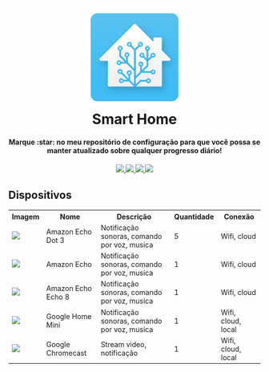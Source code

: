 <h1 align="center">
  <a name="logo" href="https://github.com/aureliosaraiva/HomeAssistant-config">
    <img src="image/ha.png" alt="Smart Home" width="200"></a>
  <br>
  Smart Home
</h1>
<h4 align="center">Marque :star: no meu repositório de configuração para que você possa se manter atualizado sobre qualquer progresso diário!</h4>

<div align="center">
  <h4>
    <a href="https://travis-ci.com/aureliosaraiva/HomeAssistant-config">
      <img src="https://travis-ci.com/aureliosaraiva/HomeAssistant-config.svg?branch=main"/>
    </a>
    <a href="https://github.com/aureliosaraiva/HomeAssistant-config">
      <img src="https://img.shields.io/github/stars/aureliosaraiva/HomeAssistant-config.svg?style=plasticr"/>
    </a>
    <a href="https://github.com/aureliosaraiva/HomeAssistant-config/commits/master">
      <img src="https://img.shields.io/github/last-commit/aureliosaraiva/HomeAssistant-config.svg?style=plasticr"/>
    </a>
    <a href="https://github.com/aureliosaraiva/HomeAssistant-config/commits/master">
      <img src="https://img.shields.io/github/commit-activity/y/aureliosaraiva/HomeAssistant-config.svg?style=plasticr"/>
    </a>
  </h4>
</div>


## Dispositivos

<table align="center" border="0">
  <tr>
    <th>Imagem</th>
    <th>Nome</th>
    <th>Descrição</th>
    <th>Quantidade</th>
    <th>Conexão</th>
  </tr>
  <tr>
    <td>
      <img src="https://ibcdn.canaltech.com.br/7oULYUGvYykI1YX55Kp0fWQNjWU=/fit-in/400x400/filters:fill(transparent):watermark(wm/prd.png,-32p,center,1,none,15)/i413657.png" width="100" />
    </td>
    <td>Amazon Echo Dot 3</td>
    <td>Notificação sonoras, comando por voz, musica</td>
    <td>5</td>
    <td>Wifi, cloud</td>
  </tr>
  <tr>
    <td>
      <img src="https://ibcdn.canaltech.com.br/Z6pGDk5RK_x09c3LwIXSrHfyq7U=/fit-in/400x400/filters:fill(transparent):watermark(wm/prd.png,-32p,center,1,none,15)/i413664.png" width="100" />
    </td>
    <td>Amazon Echo</td>
    <td>Notificação sonoras, comando por voz, musica</td>
    <td>1</td>
    <td>Wifi, cloud</td>
  </tr>
  <tr>
    <td>
      <img src="https://www.androidcentral.com/sites/androidcentral.com/files/styles/large/public/article_images/2019/05/amazon-echo-show-5-cropped.png" width="100" />
    </td>
    <td>Amazon Echo Echo 8</td>
    <td>Notificação sonoras, comando por voz, musica</td>
    <td>1</td>
    <td>Wifi, cloud</td>
  </tr>
  <tr>
    <td>
      <img src="https://in-media.apjonlinecdn.com/catalog/product/cache/b3b166914d87ce343d4dc5ec5117b502/0/1/01.png" width="100" />
    </td>
    <td>Google Home Mini</td>
    <td>Notificação sonoras, comando por voz, musica</td>
    <td>1</td>
    <td>Wifi, cloud, local</td>
  </tr>
  <tr>
    <td>
      <img src="https://img1.gratispng.com/20180519/ipv/kisspng-google-chromecast-2nd-generation-digital-media-p-5b00b3583909d6.7343602115267725682336.jpg" width="100" />
    </td>
    <td>Google Chromecast</td>
    <td>Stream video, notificação</td>
    <td>1</td>
    <td>Wifi, cloud, local</td>
  </tr>
